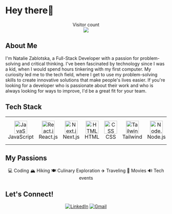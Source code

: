 # Hey there👋

<p align="center"> 
  Visitor count<br>
  <img src="https://profile-counter.glitch.me/nataliiazab/count.svg" />
</p>

## About Me

I'm Natalie Zablotska, a Full-Stack Developer with a passion for problem-solving and critical thinking. I've been fascinated by technology since I was a kid, when I would spend hours tinkering with my first computer. My curiosity led me to the tech field, where I get to use my problem-solving skills to create innovative solutions that make people's lives easier. If you're looking for a developer who is passionate about their work and who is always looking for ways to improve, I'd be a great fit for your team.

## Tech Stack

<table align="center">
  <tr>
    <td align="center">
      <img src="https://img.icons8.com/color/48/000000/javascript.png" alt="JavaScript" title="JavaScript" height="40" /><br />
      JavaScript
    </td>
    <td align="center">
      <img src="https://img.icons8.com/color/48/000000/react-native.png" alt="React.js" title="React.js" height="40" /><br />
      React.js
    </td>
    <td align="center">
      <img src="https://cdn.jsdelivr.net/gh/devicons/devicon/icons/nextjs/nextjs-line.svg" title="Next.js" height="40" /><br />
      Next.js
    </td>
    <td align="center">
      <img src="https://img.icons8.com/color/48/000000/html-5.png" alt="HTML" title="HTML" height="40" /><br />
      HTML
    </td>
    <td align="center">
      <img src="https://img.icons8.com/color/48/000000/css3.png" alt="CSS" title="CSS" height="40" /><br />
      CSS
    </td>
    <td align="center">
      <img src="https://cdn.jsdelivr.net/gh/devicons/devicon/icons/tailwindcss/tailwindcss-plain.svg" alt="Tailwind" title="Tailwind" height="40" /><br />
      Tailwind
    </td>
    <td align="center">
      <img src="https://img.icons8.com/color/48/000000/nodejs.png" alt="Node.js" title="Node.js" height="40" /><br />
      Node.js
    </td>
    <td align="center">
      <img src="https://cdn.jsdelivr.net/gh/devicons/devicon/icons/postgresql/postgresql-original.svg" title="PostgreSQL" height="40" /><br />
      PostgreSQL
    </td>
    <td align="center">
      <img src="https://img.icons8.com/color/48/000000/visual-studio-code-2019.png" alt="Visual Studio Code" title="Visual Studio Code" height="40" /><br />
      VS Code
    </td>
  
  </tr>
</table>




## My Passions
<div align="center">
💻 Coding
🏔️ Hiking
🍽️ Culinary Exploration
✈️ Traveling
🎥 Movies
🔊 Tech events
</div>

## Let's Connect!
<div align="center">

[![LinkedIn][linkedin-shield]][linkedin-url]
[![Gmail][gmail-shield]][gmail-url]

[gmail-shield]: https://img.shields.io/badge/-Gmail-red.svg?style=for-the-badge&logo=gmail&logoColor=white
[gmail-url]: mailto:nataliia.zab@gmail.com

[linkedin-shield]: https://img.shields.io/badge/-LinkedIn-green.svg?style=for-the-badge&logo=linkedin&colorB=blue
[linkedin-url]: https://www.linkedin.com/in/nataliia-zablotska/
</div>

